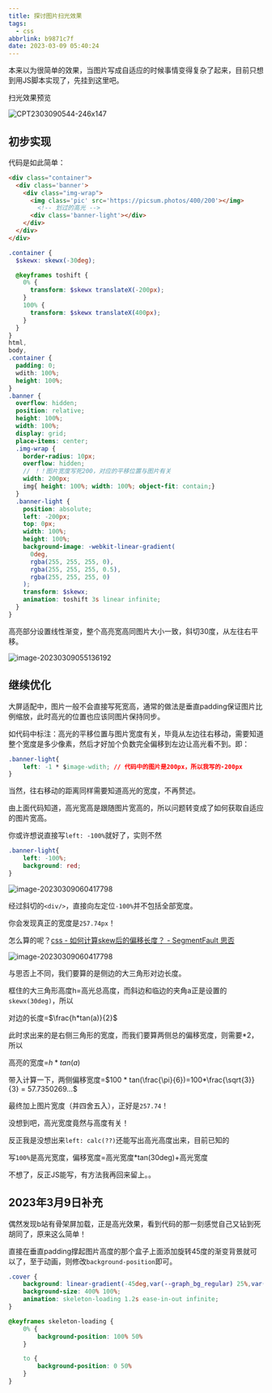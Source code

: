 ```yaml
---
title: 探讨图片扫光效果
tags:
  - css
abbrlink: b9871c7f
date: 2023-03-09 05:40:24
---
```


本来以为很简单的效果，当图片写成自适应的时候事情变得复杂了起来，目前只想到用JS脚本实现了，先挂到这里吧。	



扫光效果预览

![CPT2303090544-246x147](探讨图片扫光效果/CPT2303090544-246x147.gif)

## 初步实现

代码是如此简单：

```html
<div class="container">
  <div class='banner'>
    <div class="img-wrap">
      <img class='pic' src='https://picsum.photos/400/200'></img>
		<!-- 划过的高光 -->
      <div class='banner-light'></div>
    </div>
  </div>
</div>
```

```scss
.container {
  $skewx: skewx(-30deg);

  @keyframes toshift {
    0% {
      transform: $skewx translateX(-200px);
    }
    100% {
      transform: $skewx translateX(400px);
    }
  }
}
html,
body,
.container {
  padding: 0;
  wdith: 100%;
  height: 100%;
}
.banner {
  overflow: hidden;
  position: relative;
  height: 100%;
  width: 100%;
  display: grid;
  place-items: center;
  .img-wrap {
    border-radius: 10px;
    overflow: hidden;
    // ！！图片宽度写死200，对应的平移位置与图片有关
    width: 200px;
    img{ height: 100%; width: 100%; object-fit: contain;}
  }
  .banner-light {
    position: absolute;
    left: -200px;
    top: 0px;
    width: 100%;
    height: 100%;
    background-image: -webkit-linear-gradient(
      0deg,
      rgba(255, 255, 255, 0),
      rgba(255, 255, 255, 0.5),
      rgba(255, 255, 255, 0)
    );
    transform: $skewx;
    animation: toshift 3s linear infinite;
  }
}
```

高亮部分设置线性渐变，整个高亮宽高同图片大小一致，斜切30度，从左往右平移。

![image-20230309055136192](探讨图片扫光效果/image-20230309055136192.png)

## 继续优化

大屏适配中，图片一般不会直接写死宽高，通常的做法是垂直padding保证图片比例缩放，此时高光的位置也应该同图片保持同步。

如代码中标注：高光的平移位置与图片宽度有关，毕竟从左边往右移动，需要知道整个宽度是多少像素，然后才好加个负数完全偏移到左边让高光看不到。即：

```css
.banner-light{
    left: -1 * $image-wdith; // 代码中的图片是200px，所以我写的-200px
}
```

当然，往右移动的距离同样需要知道高光的宽度，不再赘述。

由上面代码知道，高光宽高是跟随图片宽高的，所以问题转变成了如何获取自适应的图片宽高。

你或许想说直接写`left: -100%`就好了，实则不然

```css
.banner-light{
    left: -100%;
    background: red;
}
```

![image-20230309060417798](探讨图片扫光效果/image-20230309060417798.png)

经过斜切的`<div/>`，直接向左定位`-100%`并不包括全部宽度。

你会发现真正的宽度是`257.74px`！

怎么算的呢？[css - 如何计算skew后的偏移长度？ - SegmentFault 思否](https://segmentfault.com/q/1010000012918562###)

![image-20230309060417798](探讨图片扫光效果/image-20230309060417798-1678314386202.png)

与思否上不同，我们要算的是侧边的大三角形对边长度。

框住的大三角形高度h=高光总高度，而斜边和临边的夹角a正是设置的`skewx(30deg)`，所以

对边的长度=$\frac{h*tan(a)}{2}$

此时求出来的是右侧三角形的宽度，而我们要算两侧总的偏移宽度，则需要*2，所以

高亮的宽度=$h*tan(a)$

带入计算一下，两侧偏移宽度=$100 * tan(\frac{\pi}{6})=100*\frac{\sqrt{3}}{3} = 57.7350269...$

最终加上图片宽度（并四舍五入），正好是`257.74`！

没想到吧，高光宽度竟然与高度有关！

反正我是没想出来`left: calc(??)`还能写出高光高度出来，目前已知的

写`100%`是高光宽度，偏移宽度=高光宽度*tan(30deg)+高光宽度

不想了，反正JS能写，有方法我再回来留上。。

## 2023年3月9日补充

偶然发现b站有骨架屏加载，正是高光效果，看到代码的那一刻感觉自己又钻到死胡同了，原来这么简单！

直接在垂直padding撑起图片高度的那个盒子上面添加旋转45度的渐变背景就可以了，至于动画，则修改`background-position`即可。

```css
.cover {
    background: linear-gradient(-45deg,var(--graph_bg_regular) 25%,var(--bg1) 45%,var(--graph_bg_regular) 65%);
    background-size: 400% 100%;
    animation: skeleton-loading 1.2s ease-in-out infinite;
}

@keyframes skeleton-loading {
    0% {
        background-position: 100% 50%
    }

    to {
        background-position: 0 50%
    }
}
```

